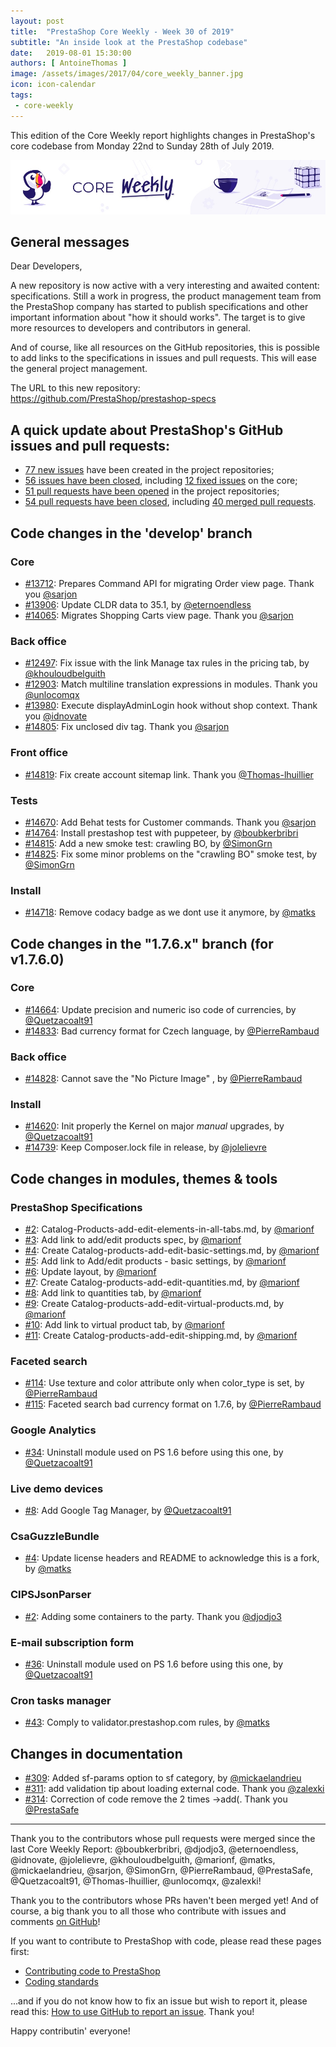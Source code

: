 ```yaml
---
layout: post
title:  "PrestaShop Core Weekly - Week 30 of 2019"
subtitle: "An inside look at the PrestaShop codebase"
date:   2019-08-01 15:30:00
authors: [ AntoineThomas ]
image: /assets/images/2017/04/core_weekly_banner.jpg
icon: icon-calendar
tags:
 - core-weekly
---
```


This edition of the Core Weekly report highlights changes in PrestaShop's core codebase from Monday 22nd to Sunday 28th of July 2019.

![Core Weekly banner](/assets/images/2018/12/banner-core-weekly.jpg)


## General messages

Dear Developers,

A new repository is now active with a very interesting and awaited content: specifications. Still a work in progress, the product management team from the PrestaShop company has started to publish specifications and other important information about "how it should works". The target is to give more resources to developers and contributors in general.

And of course, like all resources on the GitHub repositories, this is possible to add links to the specifications in issues and pull requests. This will ease the general project management.

The URL to this new repository:  
https://github.com/PrestaShop/prestashop-specs


## A quick update about PrestaShop's GitHub issues and pull requests:

- [77 new issues](https://github.com/search?q=org%3APrestaShop+is%3Apublic++-repo%3Aprestashop%2Fprestashop.github.io++is%3Aissue+created%3A2019-07-22..2019-07-28) have been created in the project repositories;
- [56 issues have been closed](https://github.com/search?q=org%3APrestaShop+is%3Apublic++-repo%3Aprestashop%2Fprestashop.github.io++is%3Aissue+closed%3A2019-07-22..2019-07-28), including [12 fixed issues](https://github.com/search?q=org%3APrestaShop+is%3Apublic++-repo%3Aprestashop%2Fprestashop.github.io++is%3Aissue+label%3Afixed+closed%3A2019-07-22..2019-07-28) on the core;
- [51 pull requests have been opened](https://github.com/search?q=org%3APrestaShop+is%3Apublic++-repo%3Aprestashop%2Fprestashop.github.io++is%3Apr+created%3A2019-07-22..2019-07-28) in the project repositories;
- [54 pull requests have been closed](https://github.com/search?q=org%3APrestaShop+is%3Apublic++-repo%3Aprestashop%2Fprestashop.github.io++is%3Apr+closed%3A2019-07-22..2019-07-28), including [40 merged pull requests](https://github.com/search?q=org%3APrestaShop+is%3Apublic++-repo%3Aprestashop%2Fprestashop.github.io++is%3Apr+merged%3A2019-07-22..2019-07-28).



## Code changes in the 'develop' branch

### Core

* [#13712](https://github.com/PrestaShop/PrestaShop/pull/13712): Prepares Command API for migrating Order view page. Thank you [@sarjon](https://github.com/sarjon)
* [#13906](https://github.com/PrestaShop/PrestaShop/pull/13906): Update CLDR data to 35.1, by [@eternoendless](https://github.com/eternoendless)
* [#14065](https://github.com/PrestaShop/PrestaShop/pull/14065): Migrates Shopping Carts view page. Thank you [@sarjon](https://github.com/sarjon)


### Back office

* [#12497](https://github.com/PrestaShop/PrestaShop/pull/12497): Fix issue with the link Manage tax rules in the pricing tab, by [@khouloudbelguith](https://github.com/khouloudbelguith)
* [#12903](https://github.com/PrestaShop/PrestaShop/pull/12903): Match multiline translation expressions in modules. Thank you [@unlocomqx](https://github.com/unlocomqx)
* [#13980](https://github.com/PrestaShop/PrestaShop/pull/13980): Execute displayAdminLogin hook without shop context. Thank you [@idnovate](https://github.com/idnovate)
* [#14805](https://github.com/PrestaShop/PrestaShop/pull/14805): Fix unclosed div tag. Thank you [@sarjon](https://github.com/sarjon)


### Front office

* [#14819](https://github.com/PrestaShop/PrestaShop/pull/14819): Fix create account sitemap link. Thank you [@Thomas-lhuillier](https://github.com/Thomas-lhuillier)


### Tests

* [#14670](https://github.com/PrestaShop/PrestaShop/pull/14670): Add Behat tests for Customer commands. Thank you [@sarjon](https://github.com/sarjon)
* [#14764](https://github.com/PrestaShop/PrestaShop/pull/14764): Install prestashop test with puppeteer, by [@boubkerbribri](https://github.com/boubkerbribri)
* [#14815](https://github.com/PrestaShop/PrestaShop/pull/14815): Add a new smoke test: crawling BO, by [@SimonGrn](https://github.com/SimonGrn)
* [#14825](https://github.com/PrestaShop/PrestaShop/pull/14825): Fix some minor problems on the "crawling BO" smoke test, by [@SimonGrn](https://github.com/SimonGrn)


### Install

* [#14718](https://github.com/PrestaShop/PrestaShop/pull/14718): Remove codacy badge as we dont use it anymore, by [@matks](https://github.com/matks)


## Code changes in the "1.7.6.x" branch (for v1.7.6.0)

### Core

* [#14664](https://github.com/PrestaShop/PrestaShop/pull/14664): Update precision and numeric iso code of currencies, by [@Quetzacoalt91](https://github.com/Quetzacoalt91)
* [#14833](https://github.com/PrestaShop/PrestaShop/pull/14833): Bad currency format for Czech language, by [@PierreRambaud](https://github.com/PierreRambaud)


### Back office

* [#14828](https://github.com/PrestaShop/PrestaShop/pull/14828): Cannot save the "No Picture Image" , by [@PierreRambaud](https://github.com/PierreRambaud)


### Install

* [#14620](https://github.com/PrestaShop/PrestaShop/pull/14620): Init properly the Kernel on major *manual* upgrades, by [@Quetzacoalt91](https://github.com/Quetzacoalt91)
* [#14739](https://github.com/PrestaShop/PrestaShop/pull/14739): Keep Composer.lock file in release, by [@jolelievre](https://github.com/jolelievre)


## Code changes in modules, themes & tools

### PrestaShop Specifications

* [#2](https://github.com/PrestaShop/prestashop-specs/pull/2): Catalog-Products-add-edit-elements-in-all-tabs.md, by [@marionf](https://github.com/marionf)
* [#3](https://github.com/PrestaShop/prestashop-specs/pull/3): Add link to add/edit products spec, by [@marionf](https://github.com/marionf)
* [#4](https://github.com/PrestaShop/prestashop-specs/pull/4): Create Catalog-products-add-edit-basic-settings.md, by [@marionf](https://github.com/marionf)
* [#5](https://github.com/PrestaShop/prestashop-specs/pull/5): Add link to Add/edit products - basic settings, by [@marionf](https://github.com/marionf)
* [#6](https://github.com/PrestaShop/prestashop-specs/pull/6): Update layout, by [@marionf](https://github.com/marionf)
* [#7](https://github.com/PrestaShop/prestashop-specs/pull/7): Create Catalog-products-add-edit-quantities.md, by [@marionf](https://github.com/marionf)
* [#8](https://github.com/PrestaShop/prestashop-specs/pull/8): Add link to quantities tab, by [@marionf](https://github.com/marionf)
* [#9](https://github.com/PrestaShop/prestashop-specs/pull/9): Create Catalog-products-add-edit-virtual-products.md, by [@marionf](https://github.com/marionf)
* [#10](https://github.com/PrestaShop/prestashop-specs/pull/10): Add link to virtual product tab, by [@marionf](https://github.com/marionf)
* [#11](https://github.com/PrestaShop/prestashop-specs/pull/11): Create Catalog-products-add-edit-shipping.md, by [@marionf](https://github.com/marionf)


### Faceted search

* [#114](https://github.com/PrestaShop/ps_facetedsearch/pull/114): Use texture and color attribute only when color_type is set, by [@PierreRambaud](https://github.com/PierreRambaud)
* [#115](https://github.com/PrestaShop/ps_facetedsearch/pull/115): Faceted search bad currency format on 1.7.6, by [@PierreRambaud](https://github.com/PierreRambaud)


### Google Analytics

* [#34](https://github.com/PrestaShop/ps_googleanalytics/pull/34): Uninstall module used on PS 1.6 before using this one, by [@Quetzacoalt91](https://github.com/Quetzacoalt91)


### Live demo devices

* [#8](https://github.com/PrestaShop/live-demo-devices/pull/8): Add Google Tag Manager, by [@Quetzacoalt91](https://github.com/Quetzacoalt91)



### CsaGuzzleBundle

* [#4](https://github.com/PrestaShop/CsaGuzzleBundle/pull/4): Update license headers and README to acknowledge this is a fork, by [@matks](https://github.com/matks)


### CIPSJsonParser

* [#2](https://github.com/PrestaShop/QANightlyResults/pull/2): Adding some containers to the party. Thank you [@djodjo3](https://github.com/djodjo3)


### E-mail subscription form

* [#36](https://github.com/PrestaShop/ps_emailsubscription/pull/36): Uninstall module used on PS 1.6 before using this one, by [@Quetzacoalt91](https://github.com/Quetzacoalt91)


### Cron tasks manager

* [#43](https://github.com/PrestaShop/cronjobs/pull/43): Comply to validator.prestashop.com rules, by [@matks](https://github.com/matks)


## Changes in documentation

* [#309](https://github.com/PrestaShop/docs/pull/309): Added sf-params option to sf category, by [@mickaelandrieu](https://github.com/mickaelandrieu)
* [#311](https://github.com/PrestaShop/docs/pull/311): add validation tip about loading external code. Thank you [@zalexki](https://github.com/zalexki)
* [#314](https://github.com/PrestaShop/docs/pull/314): Correction of code remove the 2 times ->add(. Thank you [@PrestaSafe](https://github.com/PrestaSafe)


<hr />

Thank you to the contributors whose pull requests were merged since the last Core Weekly Report: @boubkerbribri, @djodjo3, @eternoendless, @idnovate, @jolelievre, @khouloudbelguith, @marionf, @matks, @mickaelandrieu, @sarjon, @SimonGrn, @PierreRambaud, @PrestaSafe, @Quetzacoalt91, @Thomas-lhuillier, @unlocomqx, @zalexki!

Thank you to the contributors whose PRs haven't been merged yet! And of course, a big thank you to all those who contribute with issues and comments [on GitHub](https://github.com/PrestaShop/PrestaShop)!

If you want to contribute to PrestaShop with code, please read these pages first:

 * [Contributing code to PrestaShop](https://devdocs.prestashop.com/1.7/contribute/contribution-guidelines/)
 * [Coding standards](https://devdocs.prestashop.com/1.7/development/coding-standards/)

...and if you do not know how to fix an issue but wish to report it, please read this: [How to use GitHub to report an issue](https://devdocs.prestashop.com/1.7/contribute/contribute-reporting-issues/). Thank you!

Happy contributin' everyone!
